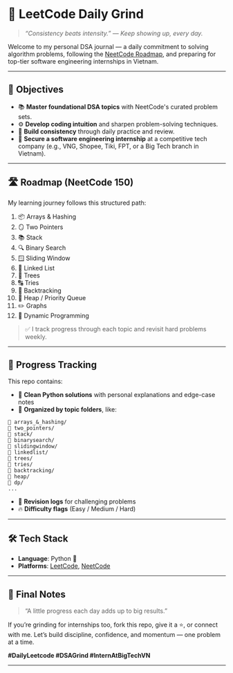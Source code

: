 # 🧠 LeetCode Daily Grind  
> _“Consistency beats intensity.” — Keep showing up, every day._

Welcome to my personal DSA journal — a daily commitment to solving algorithm problems, following the [NeetCode Roadmap](https://neetcode.io/), and preparing for top-tier software engineering internships in Vietnam.

---

## 🎯 Objectives

- 📚 **Master foundational DSA topics** with NeetCode's curated problem sets.
- ⚙️ **Develop coding intuition** and sharpen problem-solving techniques.
- 🔁 **Build consistency** through daily practice and review.
- 💼 **Secure a software engineering internship** at a competitive tech company (e.g., VNG, Shopee, Tiki, FPT, or a Big Tech branch in Vietnam).

---

## 🛣️ Roadmap (NeetCode 150)

My learning journey follows this structured path:

1. 📦 Arrays & Hashing  
2. 🪞 Two Pointers  
3. 📚 Stack  
4. 🔍 Binary Search  
5. 🪟 Sliding Window  
6. 🔗 Linked List  
7. 🌳 Trees  
8. 🔠 Tries  
9. 🧩 Backtracking  
10. 🛞 Heap / Priority Queue  
11. ✏️ Graphs  
12. 🔁 Dynamic Programming

> ✅ I track progress through each topic and revisit hard problems weekly.

---

## 📅 Progress Tracking

This repo contains:

- 🧠 **Clean Python solutions** with personal explanations and edge-case notes  
- 📂 **Organized by topic folders**, like:

```
📁 arrays_&_hashing/
📁 two_pointers/
📁 stack/
📁 binarysearch/
📁 slidingwindow/
📁 linkedlist/
📁 trees/
📁 tries/
📁 backtracking/
📁 heap/
📁 dp/
...
```

- 🔁 **Revision logs** for challenging problems  
- 🔥 **Difficulty flags** (Easy / Medium / Hard)

---

## 🛠️ Tech Stack

- **Language**: Python 🐍  
- **Platforms**: [LeetCode](https://leetcode.com/), [NeetCode](https://neetcode.io/)

---

## 🏁 Final Notes

> “A little progress each day adds up to big results.”

If you’re grinding for internships too, fork this repo, give it a ⭐, or connect with me. Let’s build discipline, confidence, and momentum — one problem at a time.

**#DailyLeetcode #DSAGrind #InternAtBigTechVN**

---